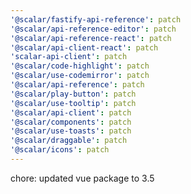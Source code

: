 ```yaml
---
'@scalar/fastify-api-reference': patch
'@scalar/api-reference-editor': patch
'@scalar/api-reference-react': patch
'@scalar/api-client-react': patch
'scalar-api-client': patch
'@scalar/code-highlight': patch
'@scalar/use-codemirror': patch
'@scalar/api-reference': patch
'@scalar/play-button': patch
'@scalar/use-tooltip': patch
'@scalar/api-client': patch
'@scalar/components': patch
'@scalar/use-toasts': patch
'@scalar/draggable': patch
'@scalar/icons': patch
---
```


chore: updated vue package to 3.5
